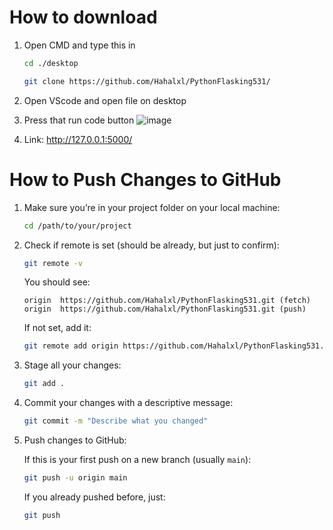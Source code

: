 # How to download

1. Open CMD and type this in

    ```bash
    cd ./desktop
    ```

    ```bash
    git clone https://github.com/Hahalxl/PythonFlasking531/
    ```

2. Open VScode and open file on desktop

3. Press that run code button ![image](https://github.com/user-attachments/assets/cca4968f-4591-48b4-b5a4-8b87afc0cf81)


4. Link: http://127.0.0.1:5000/

# How to Push Changes to GitHub

1. Make sure you’re in your project folder on your local machine:

    ```bash
    cd /path/to/your/project
    ```

2. Check if remote is set (should be already, but just to confirm):

    ```bash
    git remote -v
    ```

    You should see:

    ```
    origin  https://github.com/Hahalxl/PythonFlasking531.git (fetch)
    origin  https://github.com/Hahalxl/PythonFlasking531.git (push)
    ```

    If not set, add it:

    ```bash
    git remote add origin https://github.com/Hahalxl/PythonFlasking531.git
    ```

3. Stage all your changes:

    ```bash
    git add .
    ```

4. Commit your changes with a descriptive message:

    ```bash
    git commit -m "Describe what you changed"
    ```

5. Push changes to GitHub:

    If this is your first push on a new branch (usually `main`):

    ```bash
    git push -u origin main
    ```

    If you already pushed before, just:

    ```bash
    git push
    ```
